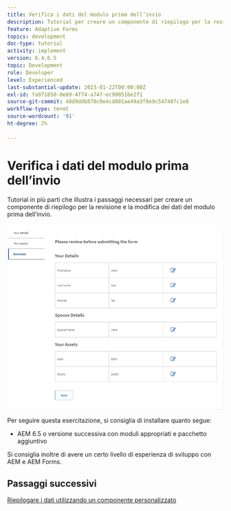 ```yaml
---
title: Verifica i dati del modulo prima dell’invio
description: Tutorial per creare un componente di riepilogo per la revisione dei dati del modulo prima dell’invio.
feature: Adaptive Forms
topics: development
doc-type: tutorial
activity: implement
version: 6.4,6.5
topic: Development
role: Developer
level: Experienced
last-substantial-update: 2023-01-22T00:00:00Z
exl-id: fa971850-0e89-4f74-a747-ec99051be2f1
source-git-commit: 48d9ddb870c0e4cd001ae49a3f0e9c547407c1e8
workflow-type: tm+mt
source-wordcount: '91'
ht-degree: 2%

---
```


# Verifica i dati del modulo prima dell’invio

Tutorial in più parti che illustra i passaggi necessari per creare un componente di riepilogo per la revisione e la modifica dei dati del modulo prima dell’invio.

![review-form-data](assets/review-form-data.png)

Per seguire questa esercitazione, si consiglia di installare quanto segue:

* AEM 6.5 o versione successiva con moduli appropriati e pacchetto aggiuntivo

Si consiglia inoltre di avere un certo livello di esperienza di sviluppo con AEM e AEM Forms.

## Passaggi successivi

[Riepilogare i dati utilizzando un componente personalizzato](./create-component.md)